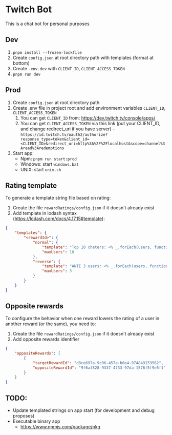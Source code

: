 # Twitch Bot

This is a chat bot for personal purposes

## Dev

1. `pnpm install --frozen-lockfile`
2. Create `config.json` at root directory path with templates (format at bottom)
3. Create `.env.dev` with `CLIENT_ID`, `CLIENT_ACCESS_TOKEN`
4. `pnpm run dev`

## Prod

1. Create `config.json` at root directory path
2. Create .env file in project root and add environment variables `CLIENT_ID`, `CLIENT_ACCESS_TOKEN`
    1. You can get `CLIENT_ID` from: https://dev.twitch.tv/console/apps/
    2. You can get `CLIENT_ACCESS_TOKEN` via this link (put your CLIENT_ID, and change redirect_uri if you have server) - `https://id.twitch.tv/oauth2/authorize?response_type=token&client_id=<CLIENT_ID>&redirect_uri=http%3A%2F%2Flocalhost&scope=channel%3Aread%3Aredemptions`
3. Start app:
    - Npm: `pnpm run start:prod`
    - Windows: start `windows.bat`
    - UNIX: start `unix.sh`

## Rating template

To generate a template string file based on rating:

1. Create the file `rewardRatings/config.json` if it doesn't already exist
2. Add template in lodash syntax (https://lodash.com/docs/4.17.15#template):

```json
{
    "templates": {
        "<rewardId>": {
            "normal": {
                "template": "Top 10 chaters: <% _.forEach(users, function(user) { %>#${user.ratingOrder} ${user.displayName} <% }); %>",
                "maxUsers": 10
            },
            "reverse": {
                "template": "ANTI 3 users: <% _.forEach(users, function(user) { %>#${user.ratingOrder} ${user.displayName} <% }); %>",
                "maxUsers": 3
            }
        }
    }
}
```

## Opposite rewards

To configure the behavior when one reward lowers the rating of a user in another reward (or the same), you need to:

1. Create the file `rewardRatings/config.json` if it doesn't already exist
2. Add opposite rewards identifier

```json
{
    "oppositeRewards": [
        {
            "targetRewardId": "d8ce697a-9c06-457a-b0e4-974849153562",
            "oppositeRewardId": "9f6af828-9337-4733-97da-1576f5f9e5f1"
        }
    ]
}
```

## TODO:

-   Update templated strings on app start (for development and debug proposes)
-   Executable binary app
    -   https://www.npmjs.com/package/pkg
